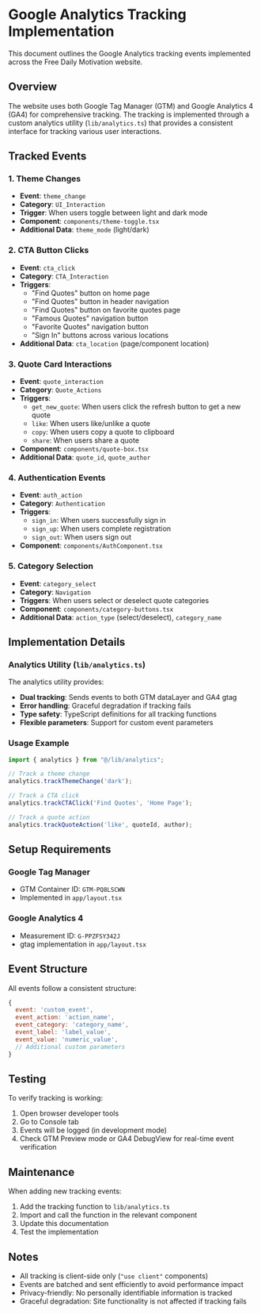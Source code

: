 # Google Analytics Tracking Implementation

This document outlines the Google Analytics tracking events implemented across the Free Daily Motivation website.

## Overview

The website uses both Google Tag Manager (GTM) and Google Analytics 4 (GA4) for comprehensive tracking. The tracking is implemented through a custom analytics utility (`lib/analytics.ts`) that provides a consistent interface for tracking various user interactions.

## Tracked Events

### 1. Theme Changes
- **Event**: `theme_change`
- **Category**: `UI_Interaction`
- **Trigger**: When users toggle between light and dark mode
- **Component**: `components/theme-toggle.tsx`
- **Additional Data**: `theme_mode` (light/dark)

### 2. CTA Button Clicks
- **Event**: `cta_click`
- **Category**: `CTA_Interaction`
- **Triggers**:
  - "Find Quotes" button on home page
  - "Find Quotes" button in header navigation
  - "Find Quotes" button on favorite quotes page
  - "Famous Quotes" navigation button
  - "Favorite Quotes" navigation button
  - "Sign In" buttons across various locations
- **Additional Data**: `cta_location` (page/component location)

### 3. Quote Card Interactions
- **Event**: `quote_interaction`
- **Category**: `Quote_Actions`
- **Triggers**:
  - `get_new_quote`: When users click the refresh button to get a new quote
  - `like`: When users like/unlike a quote
  - `copy`: When users copy a quote to clipboard
  - `share`: When users share a quote
- **Component**: `components/quote-box.tsx`
- **Additional Data**: `quote_id`, `quote_author`

### 4. Authentication Events
- **Event**: `auth_action`
- **Category**: `Authentication`
- **Triggers**:
  - `sign_in`: When users successfully sign in
  - `sign_up`: When users complete registration
  - `sign_out`: When users sign out
- **Component**: `components/AuthComponent.tsx`

### 5. Category Selection
- **Event**: `category_select`
- **Category**: `Navigation`
- **Triggers**: When users select or deselect quote categories
- **Component**: `components/category-buttons.tsx`
- **Additional Data**: `action_type` (select/deselect), `category_name`

## Implementation Details

### Analytics Utility (`lib/analytics.ts`)
The analytics utility provides:
- **Dual tracking**: Sends events to both GTM dataLayer and GA4 gtag
- **Error handling**: Graceful degradation if tracking fails
- **Type safety**: TypeScript definitions for all tracking functions
- **Flexible parameters**: Support for custom event parameters

### Usage Example
```typescript
import { analytics } from "@/lib/analytics";

// Track a theme change
analytics.trackThemeChange('dark');

// Track a CTA click
analytics.trackCTAClick('Find Quotes', 'Home Page');

// Track a quote action
analytics.trackQuoteAction('like', quoteId, author);
```

## Setup Requirements

### Google Tag Manager
- GTM Container ID: `GTM-PQ8LSCWN`
- Implemented in `app/layout.tsx`

### Google Analytics 4
- Measurement ID: `G-PPZFSY342J`
- gtag implementation in `app/layout.tsx`

## Event Structure

All events follow a consistent structure:
```javascript
{
  event: 'custom_event',
  event_action: 'action_name',
  event_category: 'category_name',
  event_label: 'label_value',
  event_value: 'numeric_value',
  // Additional custom parameters
}
```

## Testing

To verify tracking is working:
1. Open browser developer tools
2. Go to Console tab
3. Events will be logged (in development mode)
4. Check GTM Preview mode or GA4 DebugView for real-time event verification

## Maintenance

When adding new tracking events:
1. Add the tracking function to `lib/analytics.ts`
2. Import and call the function in the relevant component
3. Update this documentation
4. Test the implementation

## Notes

- All tracking is client-side only (`"use client"` components)
- Events are batched and sent efficiently to avoid performance impact
- Privacy-friendly: No personally identifiable information is tracked
- Graceful degradation: Site functionality is not affected if tracking fails 